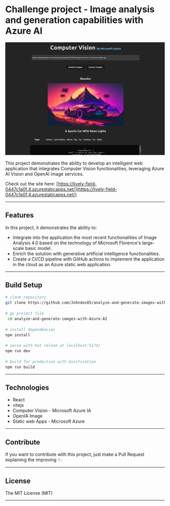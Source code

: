 # Challenge project - Image analysis and generation capabilities with Azure AI

![Alt text](./src/assets/azure-ai.png)

This project demonstrates the ability to develop an intelligent web application that integrates Computer Vision functionalities, leveraging Azure AI Vision and OpenAI image services.

Check out the site here: [https://lively-field-0447c1a0f.4.azurestaticapps.net/](https://lively-field-0447c1a0f.4.azurestaticapps.net/)

---

## Features

In this project, it demonstrates the ability to:

- Integrate into the application the most recent functionalities of Image Analysis 4.0 based on the technology of Microsoft Florence's large-scale basic model.
- Enrich the solution with generative artificial intelligence functionalities.
- Create a CI/CD pipeline with GitHub actions to implement the application in the cloud as an Azure static web application.

---

## Build Setup

```bash
# clone repository
git clone https://github.com/Johndev85/analyze-and-generate-images-with-Azure-AI.git

# go project file
 cd analyze-and-generate-images-with-Azure-AI

# install dependencies
npm install

# serve with hot reload at localhost:5173/
npm run dev

# build for production with minification
npm run build

```

---

## Technologies

- React
- vitejs
- Computer Vision - Microsoft Azure IA
- OpenIA Image
- Static web Apps - Microsoft Azure

---

## Contribute

If you want to contribute with this project, just make a Pull Request explaining the improving ✨.

---

## License

The MIT License (MIT)

---
